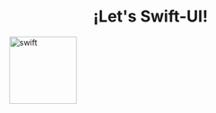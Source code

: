 <h1 align="center">¡Let's Swift-UI!</h1>


<a href="https://developer.apple.com/xcode/swiftui/" target="_blank" rel="noreferrer"> <img src="https://developer.apple.com/assets/elements/icons/swiftui/swiftui-96x96_2x.png" alt="swift" width="120" height="120"/>

